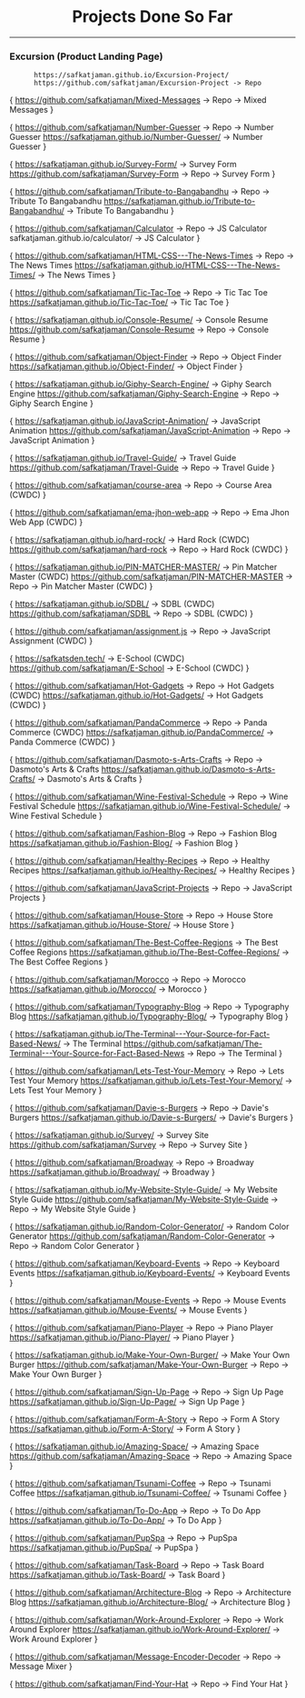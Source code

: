 # <div align='center'>Projects Done So Far</div>

---
### Excursion (Product Landing Page)
```
      https://safkatjaman.github.io/Excursion-Project/
      https://github.com/safkatjaman/Excursion-Project -> Repo
```

{
      https://github.com/safkatjaman/Mixed-Messages -> Repo -> Mixed Messages
}

{
      https://github.com/safkatjaman/Number-Guesser -> Repo -> Number Guesser
      https://safkatjaman.github.io/Number-Guesser/ -> Number Guesser
}

{
      https://safkatjaman.github.io/Survey-Form/ -> Survey Form
      https://github.com/safkatjaman/Survey-Form -> Repo -> Survey Form
}

{
      https://github.com/safkatjaman/Tribute-to-Bangabandhu -> Repo -> Tribute To Bangabandhu
      https://safkatjaman.github.io/Tribute-to-Bangabandhu/ -> Tribute To Bangabandhu
}

{
      https://github.com/safkatjaman/Calculator -> Repo -> JS Calculator
      safkatjaman.github.io/calculator/ -> JS Calculator
}

{
      https://github.com/safkatjaman/HTML-CSS---The-News-Times -> Repo -> The News Times
      https://safkatjaman.github.io/HTML-CSS---The-News-Times/ -> The News Times
}

{
      https://github.com/safkatjaman/Tic-Tac-Toe -> Repo -> Tic Tac Toe
      https://safkatjaman.github.io/Tic-Tac-Toe/ -> Tic Tac Toe
}

{
      https://safkatjaman.github.io/Console-Resume/ -> Console Resume
      https://github.com/safkatjaman/Console-Resume -> Repo -> Console Resume
}

{
      https://github.com/safkatjaman/Object-Finder -> Repo -> Object Finder
      https://safkatjaman.github.io/Object-Finder/ -> Object Finder
}

{
      https://safkatjaman.github.io/Giphy-Search-Engine/ -> Giphy Search Engine
      https://github.com/safkatjaman/Giphy-Search-Engine -> Repo -> Giphy Search Engine
}

{
      https://safkatjaman.github.io/JavaScript-Animation/ -> JavaScript Animation
      https://github.com/safkatjaman/JavaScript-Animation -> Repo -> JavaScript Animation
}

{
      https://safkatjaman.github.io/Travel-Guide/ -> Travel Guide
      https://github.com/safkatjaman/Travel-Guide -> Repo -> Travel Guide
}

{
      https://github.com/safkatjaman/course-area -> Repo -> Course Area (CWDC)
}

{
      https://github.com/safkatjaman/ema-jhon-web-app -> Repo -> Ema Jhon Web App (CWDC)
}

{
      https://safkatjaman.github.io/hard-rock/ -> Hard Rock (CWDC)
      https://github.com/safkatjaman/hard-rock -> Repo -> Hard Rock (CWDC)
}

{
      https://safkatjaman.github.io/PIN-MATCHER-MASTER/ -> Pin Matcher Master (CWDC)
      https://github.com/safkatjaman/PIN-MATCHER-MASTER -> Repo -> Pin Matcher Master (CWDC)
}

{
      https://safkatjaman.github.io/SDBL/ -> SDBL (CWDC)
      https://github.com/safkatjaman/SDBL -> Repo -> SDBL (CWDC)
}

{
      https://github.com/safkatjaman/assignment.js -> Repo -> JavaScript Assignment (CWDC)
}

{
      https://safkatsden.tech/ -> E-School (CWDC)
      https://github.com/safkatjaman/E-School -> E-School (CWDC)
}

{
      https://github.com/safkatjaman/Hot-Gadgets -> Repo -> Hot Gadgets (CWDC)
      https://safkatjaman.github.io/Hot-Gadgets/ -> Hot Gadgets (CWDC)
}

{
      https://github.com/safkatjaman/PandaCommerce -> Repo -> Panda Commerce (CWDC)
      https://safkatjaman.github.io/PandaCommerce/ -> Panda Commerce (CWDC)
}

{
      https://github.com/safkatjaman/Dasmoto-s-Arts-Crafts -> Repo -> Dasmoto's Arts & Crafts
      https://safkatjaman.github.io/Dasmoto-s-Arts-Crafts/ -> Dasmoto's Arts & Crafts
}

{
      https://github.com/safkatjaman/Wine-Festival-Schedule -> Repo -> Wine Festival Schedule
      https://safkatjaman.github.io/Wine-Festival-Schedule/ -> Wine Festival Schedule
}

{
      https://github.com/safkatjaman/Fashion-Blog -> Repo -> Fashion Blog
      https://safkatjaman.github.io/Fashion-Blog/ -> Fashion Blog
}

{
      https://github.com/safkatjaman/Healthy-Recipes -> Repo -> Healthy Recipes
      https://safkatjaman.github.io/Healthy-Recipes/ -> Healthy Recipes
}

{
      https://github.com/safkatjaman/JavaScript-Projects -> Repo -> JavaScript Projects
}

{
      https://github.com/safkatjaman/House-Store -> Repo -> House Store
      https://safkatjaman.github.io/House-Store/ -> House Store
}

{
      https://github.com/safkatjaman/The-Best-Coffee-Regions -> The Best Coffee Regions
      https://safkatjaman.github.io/The-Best-Coffee-Regions/ -> The Best Coffee Regions
}

{
      https://github.com/safkatjaman/Morocco -> Repo -> Morocco
      https://safkatjaman.github.io/Morocco/ -> Morocco
}

{
      https://github.com/safkatjaman/Typography-Blog -> Repo -> Typography Blog
      https://safkatjaman.github.io/Typography-Blog/ -> Typography Blog
}

{
      https://safkatjaman.github.io/The-Terminal---Your-Source-for-Fact-Based-News/ -> The Terminal
      https://github.com/safkatjaman/The-Terminal---Your-Source-for-Fact-Based-News -> Repo -> The Terminal
}

{
      https://github.com/safkatjaman/Lets-Test-Your-Memory -> Repo -> Lets Test Your Memory
      https://safkatjaman.github.io/Lets-Test-Your-Memory/ -> Lets Test Your Memory
}

{
      https://github.com/safkatjaman/Davie-s-Burgers -> Repo -> Davie's Burgers
      https://safkatjaman.github.io/Davie-s-Burgers/ -> Davie's Burgers
}

{
      https://safkatjaman.github.io/Survey/ -> Survey Site
      https://github.com/safkatjaman/Survey -> Repo -> Survey Site
}

{
      https://github.com/safkatjaman/Broadway -> Repo -> Broadway
      https://safkatjaman.github.io/Broadway/ -> Broadway
}

{
      https://safkatjaman.github.io/My-Website-Style-Guide/ -> My Website Style Guide
      https://github.com/safkatjaman/My-Website-Style-Guide -> Repo -> My Website Style Guide
}

{
      https://safkatjaman.github.io/Random-Color-Generator/ -> Random Color Generator
      https://github.com/safkatjaman/Random-Color-Generator -> Repo -> Random Color Generator
}

{
      https://github.com/safkatjaman/Keyboard-Events -> Repo -> Keyboard Events
      https://safkatjaman.github.io/Keyboard-Events/ -> Keyboard Events
}

{
      https://github.com/safkatjaman/Mouse-Events -> Repo -> Mouse Events
      https://safkatjaman.github.io/Mouse-Events/ -> Mouse Events
}

{
      https://github.com/safkatjaman/Piano-Player -> Repo -> Piano Player
      https://safkatjaman.github.io/Piano-Player/ -> Piano Player
}

{
      https://safkatjaman.github.io/Make-Your-Own-Burger/ -> Make Your Own Burger
      https://github.com/safkatjaman/Make-Your-Own-Burger -> Repo -> Make Your Own Burger
}

{
      https://github.com/safkatjaman/Sign-Up-Page -> Repo -> Sign Up Page
      https://safkatjaman.github.io/Sign-Up-Page/ -> Sign Up Page
}

{
      https://github.com/safkatjaman/Form-A-Story -> Repo -> Form A Story
      https://safkatjaman.github.io/Form-A-Story/ -> Form A Story
}

{
      https://safkatjaman.github.io/Amazing-Space/ -> Amazing Space
      https://github.com/safkatjaman/Amazing-Space -> Repo -> Amazing Space
}

{
      https://github.com/safkatjaman/Tsunami-Coffee -> Repo -> Tsunami Coffee
      https://safkatjaman.github.io/Tsunami-Coffee/ -> Tsunami Coffee
}

{
      https://github.com/safkatjaman/To-Do-App -> Repo -> To Do App
      https://safkatjaman.github.io/To-Do-App/ -> To Do App
} 

{
      https://github.com/safkatjaman/PupSpa -> Repo -> PupSpa
      https://safkatjaman.github.io/PupSpa/ -> PupSpa
}

{
      https://github.com/safkatjaman/Task-Board -> Repo -> Task Board
      https://safkatjaman.github.io/Task-Board/ -> Task Board
}

{
      https://github.com/safkatjaman/Architecture-Blog -> Repo -> Architecture Blog
      https://safkatjaman.github.io/Architecture-Blog/ -> Architecture Blog
}

{
      https://github.com/safkatjaman/Work-Around-Explorer -> Repo -> Work Around Explorer
      https://safkatjaman.github.io/Work-Around-Explorer/ -> Work Around Explorer
}

{
      https://github.com/safkatjaman/Message-Encoder-Decoder -> Repo -> Message Mixer
}

{
      https://github.com/safkatjaman/Find-Your-Hat -> Repo -> Find Your Hat
}